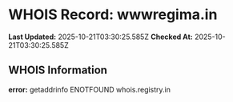 # WHOIS Record: wwwregima.in

**Last Updated:** 2025-10-21T03:30:25.585Z
**Checked At:** 2025-10-21T03:30:25.585Z

## WHOIS Information

**error:** getaddrinfo ENOTFOUND whois.registry.in

